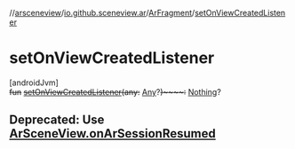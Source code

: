 //[arsceneview](../../../index.md)/[io.github.sceneview.ar](../index.md)/[ArFragment](index.md)/[setOnViewCreatedListener](set-on-view-created-listener.md)

# setOnViewCreatedListener

[androidJvm]\
~~fun~~ [~~setOnViewCreatedListener~~](set-on-view-created-listener.md)~~(~~~~any~~~~:~~ [Any](https://kotlinlang.org/api/latest/jvm/stdlib/kotlin/-any/index.html)?~~)~~~~:~~ [Nothing](https://kotlinlang.org/api/latest/jvm/stdlib/kotlin/-nothing/index.html)?

##  Deprecated: Use [ArSceneView.onArSessionResumed](../-ar-scene-view/on-ar-session-resumed.md)

